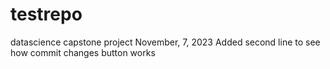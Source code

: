 # testrepo
datascience capstone project  November, 7, 2023
Added second line to see how commit changes button works
